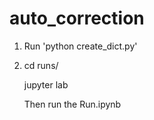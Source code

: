 # auto_correction
1. Run 'python create_dict.py'
2. cd runs/

   jupyter lab

   Then run the Run.ipynb